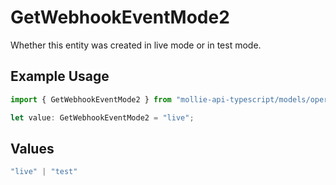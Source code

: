# GetWebhookEventMode2

Whether this entity was created in live mode or in test mode.

## Example Usage

```typescript
import { GetWebhookEventMode2 } from "mollie-api-typescript/models/operations";

let value: GetWebhookEventMode2 = "live";
```

## Values

```typescript
"live" | "test"
```